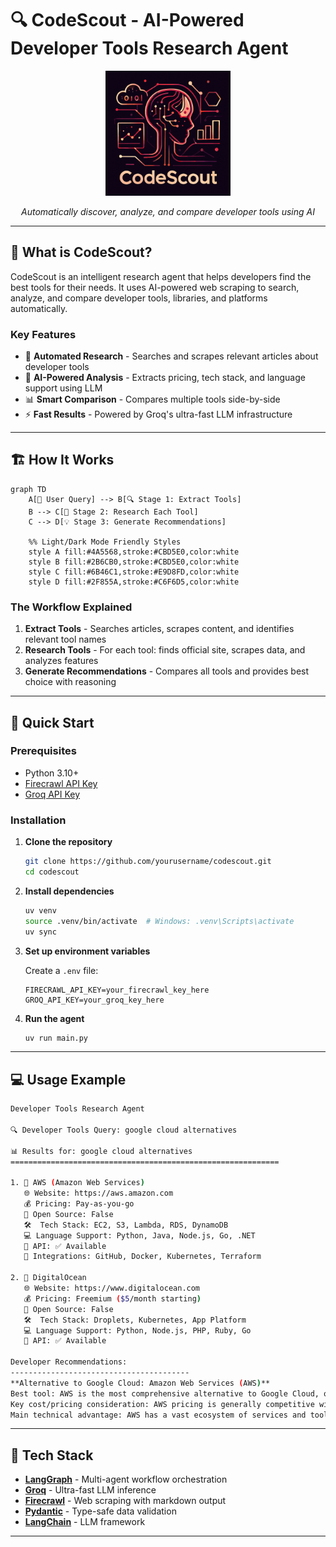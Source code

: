 # 🔍 CodeScout - AI-Powered Developer Tools Research Agent

<div align="center">
  <img src="assets/codescout.png" alt="CodeScout Logo" width="200"/>
  <p><i>Automatically discover, analyze, and compare developer tools using AI</i></p>
</div>

---

## 🎯 What is CodeScout?

CodeScout is an intelligent research agent that helps developers find the best tools for their needs. It uses AI-powered web scraping to search, analyze, and compare developer tools, libraries, and platforms automatically.

### Key Features

- 🤖 **Automated Research** - Searches and scrapes relevant articles about developer tools
- 🧠 **AI-Powered Analysis** - Extracts pricing, tech stack, and language support using LLM
- 📊 **Smart Comparison** - Compares multiple tools side-by-side
- ⚡ **Fast Results** - Powered by Groq's ultra-fast LLM infrastructure

---

## 🏗️ How It Works

```mermaid
graph TD
    A[👤 User Query] --> B[🔍 Stage 1: Extract Tools]
    B --> C[🔬 Stage 2: Research Each Tool]
    C --> D[💡 Stage 3: Generate Recommendations]

    %% Light/Dark Mode Friendly Styles
    style A fill:#4A5568,stroke:#CBD5E0,color:white
    style B fill:#2B6CB0,stroke:#CBD5E0,color:white
    style C fill:#6B46C1,stroke:#E9D8FD,color:white
    style D fill:#2F855A,stroke:#C6F6D5,color:white

```

### The Workflow Explained

1. **Extract Tools** - Searches articles, scrapes content, and identifies relevant tool names
2. **Research Tools** - For each tool: finds official site, scrapes data, and analyzes features
3. **Generate Recommendations** - Compares all tools and provides best choice with reasoning

---

## 🚀 Quick Start

### Prerequisites

- Python 3.10+
- [Firecrawl API Key](https://firecrawl.dev/)
- [Groq API Key](https://console.groq.com/)

### Installation

1. **Clone the repository**
   ```bash
   git clone https://github.com/yourusername/codescout.git
   cd codescout
   ```

2. **Install dependencies**
   ```bash
   uv venv
   source .venv/bin/activate  # Windows: .venv\Scripts\activate
   uv sync 

3. **Set up environment variables**

   Create a `.env` file:
   ```env
   FIRECRAWL_API_KEY=your_firecrawl_key_here
   GROQ_API_KEY=your_groq_key_here
   ```

4. **Run the agent**
   ```bash
   uv run main.py
   ```

---

## 💻 Usage Example

```bash
Developer Tools Research Agent

🔍 Developer Tools Query: google cloud alternatives

📊 Results for: google cloud alternatives
============================================================

1. 🏢 AWS (Amazon Web Services)
   🌐 Website: https://aws.amazon.com
   💰 Pricing: Pay-as-you-go
   📖 Open Source: False
   🛠️  Tech Stack: EC2, S3, Lambda, RDS, DynamoDB
   💻 Language Support: Python, Java, Node.js, Go, .NET
   🔌 API: ✅ Available
   🔗 Integrations: GitHub, Docker, Kubernetes, Terraform

2. 🏢 DigitalOcean
   🌐 Website: https://www.digitalocean.com
   💰 Pricing: Freemium ($5/month starting)
   📖 Open Source: False
   🛠️  Tech Stack: Droplets, Kubernetes, App Platform
   💻 Language Support: Python, Node.js, PHP, Ruby, Go
   🔌 API: ✅ Available

Developer Recommendations:
----------------------------------------
**Alternative to Google Cloud: Amazon Web Services (AWS)**
Best tool: AWS is the most comprehensive alternative to Google Cloud, offering a wide range of services including computing, storage, databases, analytics, machine learning, and more.
Key cost/pricing consideration: AWS pricing is generally competitive with Google Cloud, with a pay-as-you-go model that can help reduce costs.
Main technical advantage: AWS has a vast ecosystem of services and tools, making it easier to integrate and manage complex applications.
```

---

## 🎨 Tech Stack

- **[LangGraph](https://github.com/langchain-ai/langgraph)** - Multi-agent workflow orchestration
- **[Groq](https://groq.com/)** - Ultra-fast LLM inference
- **[Firecrawl](https://firecrawl.dev/)** - Web scraping with markdown output
- **[Pydantic](https://docs.pydantic.dev/)** - Type-safe data validation
- **[LangChain](https://www.langchain.com/)** - LLM framework

---
